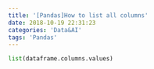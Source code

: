 ```yaml
---
title: '[Pandas]How to list all columns'
date: 2018-10-19 22:31:23
categories: 'Data&AI'
tags: 'Pandas'
---
```


```python
list(dataframe.columns.values)
```

